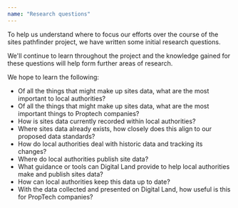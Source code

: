 ```yaml
---
name: "Research questions"
---
```


To help us understand where to focus our efforts over the course of the sites pathfinder project, we have written some initial research questions.

We'll continue to learn throughout the project and the knowledge gained for these questions will help form further areas of research.

We hope to learn the following:

* Of all the things that might make up sites data, what are the most important to local authorities? 
* Of all the things that might make up sites data, what are the most important things to Proptech companies?
* How is sites data currently recorded within local authorities?
* Where sites data already exists, how closely does this align to our proposed data standards?
* How do local authorities deal with historic data and tracking its changes?
* Where do local authorities publish site data?
* What guidance or tools can Digital Land provide to help local authorities make and publish sites data?
* How can local authorities keep this data up to date?
* With the data collected and presented on Digital Land, how useful is this for PropTech companies? 

